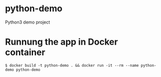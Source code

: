 # python-demo
Python3 demo project

# Runnung the app in Docker container
```
$ docker build -t python-demo . && docker run -it --rm --name python-demo python-demo
```
